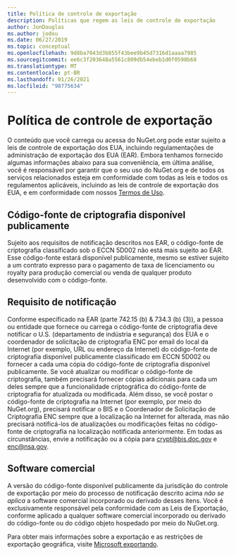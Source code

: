 ```yaml
---
title: Política de controle de exportação
description: Políticas que regem as leis de controle de exportação
author: JonDouglas
ms.author: jodou
ms.date: 06/27/2019
ms.topic: conceptual
ms.openlocfilehash: 9d8ba7043d3b855f43bee9b45d7316d1aaaa7985
ms.sourcegitcommit: ee6c3f203648a5561c809db54ebeb1d0f0598b68
ms.translationtype: MT
ms.contentlocale: pt-BR
ms.lasthandoff: 01/26/2021
ms.locfileid: "98775634"
---
```

# <a name="export-control-policy"></a>Política de controle de exportação

O conteúdo que você carrega ou acessa do NuGet.org pode estar sujeito a leis de controle de exportação dos EUA, incluindo regulamentações de administração de exportação dos EUA (EAR).  Embora tenhamos fornecido algumas informações abaixo para sua conveniência, em última análise, você é responsável por garantir que o seu uso do NuGet.org e de todos os serviços relacionados esteja em conformidade com todas as leis e todos os regulamentos aplicáveis, incluindo as leis de controle de exportação dos EUA, e em conformidade com nossos [Termos de Uso](https://www.nuget.org/policies/Terms).

## <a name="publicly-available-encryption-source-code"></a>Código-fonte de criptografia disponível publicamente

Sujeito aos requisitos de notificação descritos nos EAR, o código-fonte de criptografia classificado sob o ECCN 5D002 não está mais sujeito ao EAR.  Esse código-fonte estará disponível publicamente, mesmo se estiver sujeito a um contrato expresso para o pagamento de taxa de licenciamento ou royalty para produção comercial ou venda de qualquer produto desenvolvido com o código-fonte.

## <a name="notification-requirement"></a>Requisito de notificação

Conforme especificado na EAR (parte 742.15 (b) & 734.3 (b) (3)), a pessoa ou entidade que fornece ou carrega o código-fonte de criptografia deve notificar o U.S. (departamento de indústria e segurança) dos EUA e o coordenador de solicitação de criptografia ENC por email do local da Internet (por exemplo, URL ou endereço da Internet) do código-fonte de criptografia disponível publicamente classificado em ECCN 5D002 ou fornecer a cada uma cópia do código-fonte de criptografia disponível publicamente. Se você atualizar ou modificar o código-fonte de criptografia, também precisará fornecer cópias adicionais para cada um deles sempre que a funcionalidade criptográfica do código-fonte de criptografia for atualizada ou modificada. Além disso, se você postar o código-fonte de criptografia na Internet (por exemplo, por meio do NuGet.org), precisará notificar o BIS e o Coordenador de Solicitação de Criptografia ENC sempre que a localização na Internet for alterada, mas não precisará notificá-los de atualizações ou modificações feitas no código-fonte de criptografia na localização notificada anteriormente. Em todas as circunstâncias, envie a notificação ou a cópia para crypt@bis.doc.gov e enc@nsa.gov.

## <a name="commerical-software"></a>Software comercial

A versão do código-fonte disponível publicamente da jurisdição do controle de exportação por meio do processo de notificação descrito acima *não se aplica* a software comercial incorporado ou derivado desses itens.  Você é exclusivamente responsável pela conformidade com as Leis de Exportação, conforme aplicado a qualquer software comercial incorporado ou derivado do código-fonte ou do código objeto hospedado por meio do NuGet.org.

Para obter mais informações sobre a exportação e as restrições de exportação geográfica, visite [Microsoft exportando](https://www.microsoft.com/exporting).

